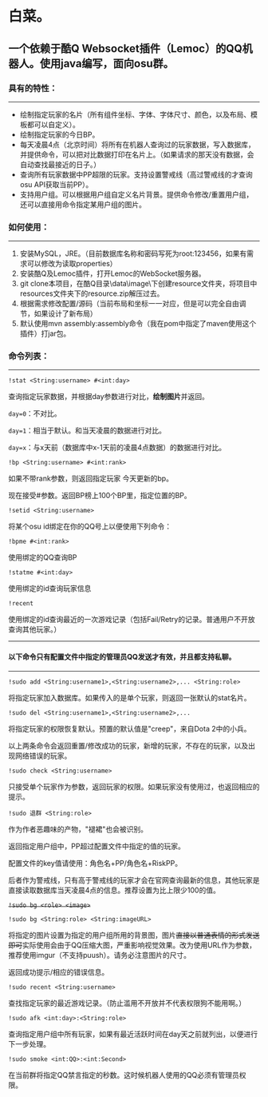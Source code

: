 # 白菜。
## 一个依赖于酷Q Websocket插件（Lemoc）的QQ机器人。使用java编写，面向osu群。


### 具有的特性：
------
+ 绘制指定玩家的名片（所有组件坐标、字体、字体尺寸、颜色，以及布局、模板都可以自定义）。
+ 绘制指定玩家的今日BP。
+ 每天凌晨4点（北京时间）将所有在机器人查询过的玩家数据，写入数据库，并提供命令，可以把对比数据打印在名片上。（如果请求的那天没有数据，会自动查找最接近的日子。）
+ 查询所有玩家数据中PP超限的玩家。支持设置警戒线（高过警戒线的才查询osu API获取当前PP）。
+ 支持用户组。可以根据用户组自定义名片背景。提供命令修改/重置用户组，还可以直接用命令指定某用户组的图片。


### 如何使用：
------
1. 安装MySQL，JRE。（目前数据库名称和密码写死为root:123456，如果有需求可以修改为读取properties）
2. 安装酷Q及Lemoc插件，打开Lemoc的WebSocket服务器。
2. git clone本项目，在酷Q目录\data\image\下创建resource文件夹，将项目中resources文件夹下的resource.zip解压过去。
3. 根据需求修改配置/源码（当前布局和坐标一一对应，但是可以完全自由调节，如果设计了新布局）
4. 默认使用mvn assembly:assembly命令（我在pom中指定了maven使用这个插件）打jar包。

### 命令列表：
------
`!stat <String:username> #<int:day> `

查询指定玩家数据，并根据day参数进行对比，**绘制图片**并返回。

`day=0`：不对比。

`day=1`：相当于默认。和当天凌晨的数据进行对比。

`day=x`：与x天前（数据库中x-1天前的凌晨4点数据）的数据进行对比。



`!bp <String:username> #<int:rank>`

如果不带rank参数，则返回指定玩家 今天更新的bp。

现在接受#<rank>参数。返回BP榜上100个BP里，指定位置的BP。

`!setid <String:username>`

将某个osu id绑定在你的QQ号上以便使用下列命令：

`!bpme #<int:rank>`

使用绑定的QQ查询BP

`!statme #<int:day>`

使用绑定的id查询玩家信息

`!recent`

使用绑定的id查询最近的一次游戏记录（包括Fail/Retry的记录。普通用户不开放查询其他玩家。）

------
#### 以下命令只有配置文件中指定的管理员QQ发送才有效，并且都支持私聊。
------

`!sudo add <String:username1>,<String:username2>,... <String:role>`

将指定玩家加入数据库。如果传入的是单个玩家，则返回一张默认的stat名片。

`!sudo del <String:username1>,<String:username2>,...`

将指定玩家的权限恢复默认。预置的默认值是"creep"，来自Dota 2中的小兵。

以上两条命令会返回重置/修改成功的玩家，新增的玩家，不存在的玩家，以及出现网络错误的玩家。

`!sudo check <String:username>`

只接受单个玩家作为参数，返回玩家的权限。如果玩家没有使用过，也返回相应的提示。

`!sudo 退群 <String:role>`

作为作者恶趣味的产物，"褪裙"也会被识别。

返回指定用户组中，PP超过配置文件中指定的值的玩家。

配置文件的key值请使用：角色名+PP/角色名+RiskPP。

后者作为警戒线，只有高于警戒线的玩家才会在官网查询最新的信息，其他玩家是直接读取数据库当天凌晨4点的信息。推荐设置为比上限少100的值。


~~`!sudo bg <role> <image>`~~

`!sudo bg <String:role> <String:imageURL>`

将指定的图片设置为指定的用户组所用的背景图，图片~~直接以普通表情的形式发送即可~~实际使用会由于QQ压缩大图，严重影响视觉效果。改为使用URL作为参数，推荐使用imgur（不支持puush）。请务必注意图片的尺寸。

返回成功提示/相应的错误信息。

`!sudo recent <String:username>`

查找指定玩家的最近游戏记录。（防止滥用不开放并不代表权限狗不能用啊。）


`!sudo afk <int:day>:<String:role>`

查询指定用户组中所有玩家，如果有最近活跃时间在day天之前就列出，以便进行下一步处理。

`!sudo smoke <int:QQ>:<int:Second>`

在当前群将指定QQ禁言指定的秒数。这时候机器人使用的QQ必须有管理员权限。


